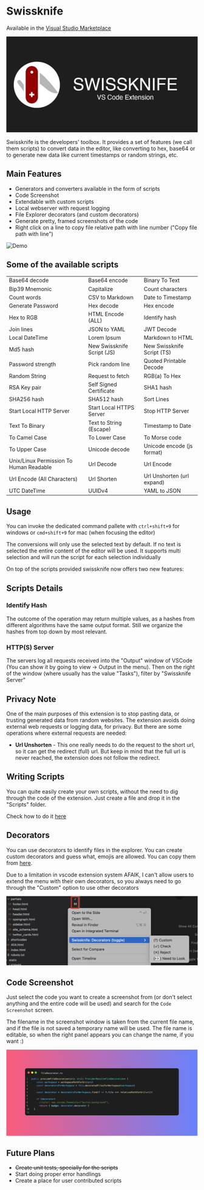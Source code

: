 # Swissknife

Available in the [Visual Studio Marketplace](https://marketplace.visualstudio.com/items?itemName=luisfontes19.vscode-swissknife)

![Banner](data/swissknife_banner.png)

Swissknife is the developers' toolbox. It provides a set of features (we call them scripts) to convert data in the editor, like converting to hex, base64 or to generate new data like current timestamps or random strings, etc. 

## Main Features

* Generators and converters available in the form of scripts
* Code Screenshot
* Extendable with custom scripts
* Local webserver with request logging
* File Explorer decorators (and custom decorators)
* Generate pretty, framed screenshots of the code
* Right click on a line to copy file relative path with line number ("Copy file path with line")

![Demo](data/demo.gif)

## Some of the available scripts
|                                         |                            |                            |
| --------------------------------------- | -------------------------- | -------------------------- |
| Base64 decode                           | Base64 encode              | Binary To Text             |
| Bip39 Mnemonic                          | Capitalize                 | Count characters           |
| Count words                             | CSV to Markdown            | Date to Timestamp          |
| Generate Password                       | Hex decode                 | Hex encode                 |
| Hex to RGB                              | HTML Encode (ALL)          | Identify hash              |
| Join lines                              | JSON to YAML               | JWT Decode                 |
| Local DateTime                          | Lorem Ipsum                | Markdown to HTML           |
| Md5 hash                                | New Swissknife Script (JS) | New Swissknife Script (TS) |
| Password strength                       | Pick random line           | Quoted Printable Decode    |
| Random String                           | Request to fetch           | RGB(a) To Hex              |
| RSA Key pair                            | Self Signed Certificate    | SHA1 hash                  |
| SHA256 hash                             | SHA512 hash                | Sort Lines                 |
| Start Local HTTP Server                 | Start Local HTTPS Server   | Stop HTTP Server           |
| Text To Binary                          | Text to String (Escape)    | Timestamp to Date          |
| To Camel Case                           | To Lower Case              | To Morse code              |
| To Upper Case                           | Unicode decode             | Unicode encode (js format) |
| Unix/Linux Permission To Human Readable | Url Decode                 | Url Encode                 |
| Url Encode (All Characters)             | Url Shorten                | Url Unshorten (url expand) |
| UTC DateTime                            | UUIDv4                     | YAML to JSON               |


## Usage

You can invoke the dedicated command pallete with ```ctrl+shift+9``` for windows or ```cmd+shift+9``` for mac (when focusing the editor)

The conversions will only use the selected text by default. If no text is selected the entire content of the editor will be used.
It supports multi selection and will run the script for each selection individually

On top of the scripts provided swissknife now offers two new features:

## Scripts Details

### Identify Hash

The outcome of the operation may return multiple values, as a hashes from different algorithms have the same output format.
Still we organize the hashes from top down by most relevant.

### HTTP(S) Server

The servers log all requests received into the "Output" window of VSCode (You can show it by going to view -> Output in the menu). Then on the right of the window (where usually has the value "Tasks"), filter by "Swissknife Server"

## Privacy Note

One of the main purposes of this extension is to stop pasting data, or trusting generated data from random websites.
The extension avoids doing external web requests or logging data, for privacy.
But there are some operations where external requests are needed:

* **Url Unshorten** - This one really needs to do the request to the short url, so it can get the redirect (full) url. But keep in mind that the full url is never reached, the extension does not follow the redirect.

## Writing Scripts

You can quite easily create your own scripts, without the need to dig through the code of the extension. Just create a file and drop it in the "Scripts" folder.

Check how to do it [here](https://github.com/luisfontes19/vscode-swissknife/blob/master/data/custom_scripts.md)

## Decorators

You can use decorators to identify files in the explorer. You can create custom decorators and guess what, emojis are allowed. You can copy them from [here](https://emojipedia.org/). 

Due to a limitation in vscode extension system AFAIK, I can't allow users to extend the menu with their own decorators, so you always need to go through the "Custom" option to use other decorators

![Decorators](data/decorators.jpg)

## Code Screenshot

Just select the code you want to create a screenshot from (or don't select anything and the entire code will be used) and search for the `Code Screenshot` screen. 


The filename in the screenshot window is taken from the current file name, and if the file is not saved a temporary name will be used. The file name is editable, so when the right panel appears you can change the name, if you want :)

![code screenshot](data/code_screenshot.png)


## Future Plans

* ~~Create unit tests, specially for the scripts~~
* Start doing proper error handlings
* Create a place for user contributed scripts
